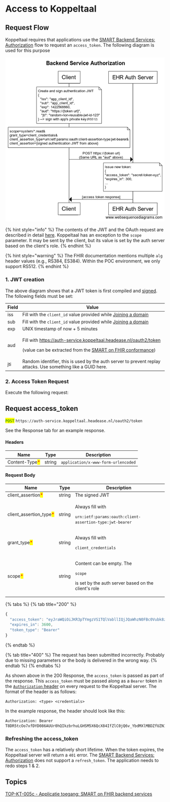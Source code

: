 # Access to Koppeltaal

## Request Flow

Koppeltaal requires that applications use the [SMART Backend Services: Authorization](https://hl7.org/fhir/uv/bulkdata/authorization/index.html#obtaining-an-access-token) flow to request an `access_token`. The following diagram is used for this purpose

![SMART Backend auth flow](<../../.gitbook/assets/backend-service-authorization-diagram (2).png>)

{% hint style="info" %}
The contents of the JWT and the OAuth request are described in detail [here](https://hl7.org/fhir/uv/bulkdata/authorization/index.html#protocol-details). Koppeltaal has an exception to the `scope` parameter. It may be sent by the client, but its value is set by the auth server based on the client's role.
{% endhint %}

{% hint style="warning" %}
The FHIR documentation mentions multiple `alg` header values (e.g., RS384, ES384). Within the POC environment, we only support RS512.
{% endhint %}

### 1. JWT creation

The above diagram shows that a JWT token is first compiled and [signed](requirements/jwt-ondertekenen.md). The following fields must be set:

| Field | Value                                                                                                                                                                                                                                                                                                |
| ----- | ---------------------------------------------------------------------------------------------------------------------------------------------------------------------------------------------------------------------------------------------------------------------------------------------------- |
| iss   | Fill with the `client_id` value provided while [Joining a domain](../../domeinbeheer/domein-toetreden.md)                                                                                                                                                                                            |
| sub   | Fill with the `client_id` value provided while [Joining a domain](../../domeinbeheer/domein-toetreden.md)                                                                                                                                                                                            |
| exp   | UNIX timestamp of now + 5 minutes                                                                                                                                                                                                                                                                    |
| aud   | <p>Fill with <a href="https://auth-service.koppeltaal.headease.nl/oauth2/token">https://auth-service.koppeltaal.headease.nl/oauth2/token</a></p><p>(value can be extracted from the <a href="../koppeltaal-server-metadata-opvragen.md#smart-on-fhir-conformance">SMART on FHIR conformance</a>)</p> |
| jti   | Random identifier, this is used by the auth server to prevent replay attacks. Use something like a GUID here.                                                                                                                                                                                        |

### 2. Access Token Request

Execute the following request:

## Request access\_token

<mark style="color:green;">`POST`</mark> `https://auth-service.koppeltaal.headease.nl/oauth2/token`

See the Response tab for an example response.

#### Headers

| Name                                           | Type   | Description                         |
| ---------------------------------------------- | ------ | ----------------------------------- |
| Content-Type<mark style="color:red;">\*</mark> | string | `application/x-www-form-urlencoded` |

#### Request Body

| Name                                                      | Type   | Description                                                                                                          |
| --------------------------------------------------------- | ------ | -------------------------------------------------------------------------------------------------------------------- |
| client\_assertion<mark style="color:red;">\*</mark>       | string | The signed JWT                                                                                                       |
| client\_assertion\_type<mark style="color:red;">\*</mark> | string | <p>Always fill with</p><p><code>urn:ietf:params:oauth:client-assertion-type:jwt-bearer</code></p>                    |
| grant\_type<mark style="color:red;">\*</mark>             | string | <p>Always fill with</p><p><code>client_credentials</code></p>                                                        |
| scope<mark style="color:red;">\*</mark>                   | string | <p>Content can be empty. The</p><p><code>scope</code></p><p>is set by the auth server based on the client's role</p> |

{% tabs %}
{% tab title="200" %}
```javascript
{
  "access_token": "eyJraWQiOiJKR3pTYmgzVS1TQlVabllIQjJQaWhzN0FBc0Vubk8zelpqUS1RSjFTN0tzIiwiYWxnIjoiUlM1MTIiLCJ0eXAiOiJKV1QifQ.eyJpc3MiOiJodHRwczovL2F1dGhlbnRpY2F0aW9uLXNlcnZpY2Uua29wcGVsdGFhbC5oZWFkZWFzZS5ubC8iLCJhdWQiOiJmaGlyLXNlcnZlciIsIm5iZiI6MTYzMTE5NDM0MCwiZXhwIjoxNjMxMTk3OTQwLCJub25jZSI6IjQ4NTI5NTc2LTFiZTctNGNmOS04MWM0LWRkMTVhMjE4NjcwNyIsInR5cGUiOiJhY2Nlc3MiLCJzY29wZSI6IiIsImF6cCI6IjVhZDdjZjZhLTk1NTYtNGQyMy05MWNhLTI1MGRhZmExZGYwOSJ9.cgBzTRhbvLFPug9bqvCtaVi9ogHpMDqqemoTJjA1C3OpMsU42VyrnNUZ41qtcsZfqjI5OspT678MyVhDHq6DDRc9GLbg8RFLjrow17PfBCgkFALCKXWi9r6gTOZdaGdEPKfqavn1r8-S2HnIaWdEVfNPA1ZlBBxkJsYLl-8zgPmykZDNCbIH1e_SevGc56GeF5dPjHzxSiAI2_t19FM0OL3JfLZ-T8DR5tcOo7xfDYD086AUUr0hQIkzbrhuLGHSM5X6QcX84IfZlC0jQ6v_YbdMXlMBDZfUZN1nbsjxtDRwiz0IzZtIOF1XXpS1j0rKy517Vu_cc6LOS1OasUAAEw",
  "expires_in": 3600,
  "token_type": "Bearer"
}
```
{% endtab %}

{% tab title="400" %}
The request has been submitted incorrectly. Probably due to missing parameters or the body is delivered in the wrong way.
{% endtab %}
{% endtabs %}

As shown above in the 200 Response, the `access_token` is passed as part of the response. This `access_token` must be passed along as a `Bearer` token in the [`Authorization` header](https://developer.mozilla.org/en-US/docs/Web/HTTP/Headers/Authorization) on every request to the Koppeltaal server. The format of the header is as follows:

```
Authorization: <type> <credentials>
```

In the example response, the header should look like this:

```
Authorization: Bearer T8DR5tcOo7xfDYD086AUUr0hQIkzbrhuLGHSM5X6QcX84IfZlC0jQ6v_YbdMXlMBDZfUZN1nbsjxtDRwiz0IzZtIOF1XXpS1j0rKy517Vu_cc6LOS1OasUAAEw
```

### Refreshing the access\_token

The `access_token` has a relatively short lifetime. When the token expires, the Koppeltaal server will return a `401` error. The [SMART Backend Services: Authorization](https://hl7.org/fhir/uv/bulkdata/authorization/index.html#obtaining-an-access-token) does not support a `refresh_token`. The application needs to redo steps 1 & 2.

## Topics

[TOP-KT-005c - Applicatie toegang: SMART on FHIR backend services](https://vzvz.atlassian.net/wiki/spaces/KTSA/pages/27125356/TOP-KT-005c+-+Applicatie+toegang+SMART+on+FHIR+backend+services)
